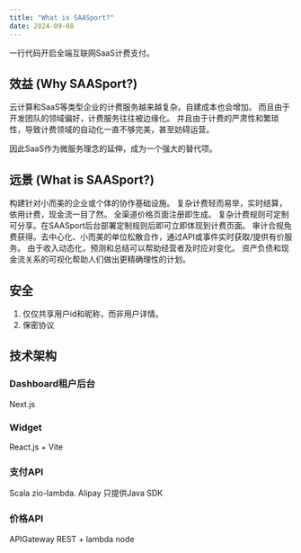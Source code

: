 ```yaml
---
title: "What is SAASport?"
date: 2024-09-08
---
```

⼀⾏代码开启全端互联⽹SaaS计费⽀付。
## 效益 (Why SAASport?)
云计算和SaaS等类型企业的计费服务越来越复杂。自建成本也会增加。
而且由于开发团队的领域偏好，计费服务往往被边缘化。
并且由于计费的严肃性和繁琐性，导致计费领域的自动化一直不够完美，甚至妨碍运营。

因此SaaS作为微服务理念的延伸，成为一个强大的替代项。
## 远景 (What is SAASport?)
构建针对小而美的企业或个体的协作基础设施。
复杂计费轻而易举，实时结算，依用计费，现金流一目了然。
全渠道价格页面注册即生成。
复杂计费规则可定制可分享。在SAASport后台部署定制规则后即可立即体现到计费页面。
审计合规免费获得。去中心化、小而美的单位松散合作，通过API或事件实时获取/提供有价服务。
由于收入动态化，预测和总结可以帮助经营者及时应对变化。
资产负债和现金流关系的可视化帮助人们做出更精确理性的计划。

## 安全
1. 仅仅共享用户id和昵称，而非用户详情。
2. 保密协议

## 技术架构
### Dashboard租户后台
Next.js
### Widget
React.js + Vite
### 支付API
Scala zio-lambda. Alipay 只提供Java SDK
### 价格API
APIGateway REST + lambda node
